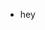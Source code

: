 - hey

<!---
tokenfatdumbone/tokenfatdumbone is a ✨ special ✨ repository because its `README.md` (this file) appears on your GitHub profile.
You can click the Preview link to take a look at your changes.
--->

